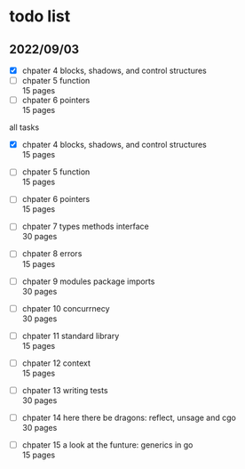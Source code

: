 # todo list

## 2022/09/03  

- [x] chpater 4 blocks, shadows, and control structures  
- [ ] chpater 5 function  
    15 pages  
- [ ] chpater 6 pointers  
    15 pages  

all tasks  

- [x] chpater 4 blocks, shadows, and control structures  
    15 pages  
- [ ] chpater 5 function  
    15 pages  
- [ ] chpater 6 pointers  
    15 pages  
- [ ] chpater 7 types methods interface  
    30 pages  
- [ ] chpater 8 errors  
    15 pages  
- [ ] chpater 9 modules package imports  
    30 pages  
- [ ] chpater 10 concurrnecy  
    30 pages  
- [ ] chpater 11 standard library  
    15 pages  
- [ ] chpater 12 context  
    15 pages  
- [ ] chpater 13 writing tests  
    30 pages  
- [ ] chpater 14 here there be dragons: reflect, unsage and cgo  
    30 pages  
- [ ] chpater 15 a look at the funture: generics in go  
    15 pages  
  